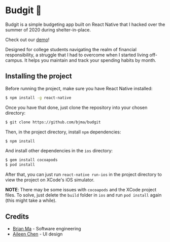 # Budgit :money_with_wings:
Budgit is a simple budgeting app built on React Native that I hacked over the summer of 2020 during shelter-in-place. 

Check out our [demo](https://xd.adobe.com/view/e4ef6ceb-0420-4a1c-7d9c-957d2709068e-92de/?fullscreen&hints=off)!

Designed for college students navigating the realm of financial responsibility, a struggle that I had to overcome when I started living off-campus. It helps you maintain and track your spending habits by month.

## Installing the project
Before running the project, make sure you have React Native installed:

``` bash
$ npm install -g react-native
```

Once you have that done, just clone the repository into your chosen directory:

``` bash
$ git clone https://github.com/bjma/budgit
```

Then, in the project directory, install `npm` dependencies:

``` bash
$ npm install
```

And install other dependencies in the `ios` directory:

``` bash
$ gem install cocoapods
$ pod install
```

After that, you can just run `react-native run-ios` in the project directory to view the project on XCode's iOS simulator.

**NOTE**: There may be some issues with `cocoapods` and the XCode project files. To solve, just delete the `build` folder in `ios` and run `pod install` again (this might take a while).

## Credits
* [Brian Ma](https://www.linkedin.com/in/brian-j-ma/) - Software engineering
* [Aileen Chen](https://www.linkedin.com/in/aileenschen/) - UI design

